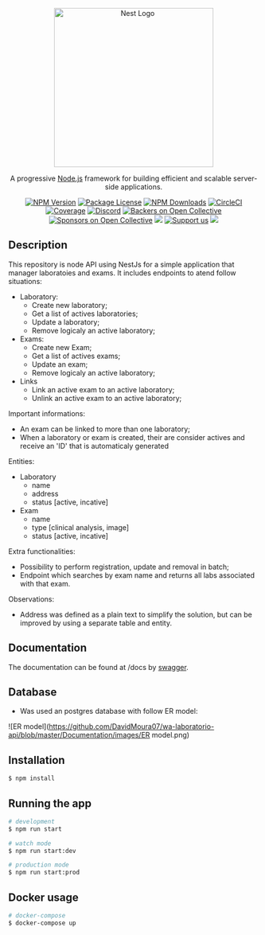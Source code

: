 <p align="center">
  <a href="http://nestjs.com/" target="blank"><img src="https://nestjs.com/img/logo_text.svg" width="320" alt="Nest Logo" /></a>
</p>

[circleci-image]: https://img.shields.io/circleci/build/github/nestjs/nest/master?token=abc123def456
[circleci-url]: https://circleci.com/gh/nestjs/nest

  <p align="center">A progressive <a href="http://nodejs.org" target="_blank">Node.js</a> framework for building efficient and scalable server-side applications.</p>
    <p align="center">
<a href="https://www.npmjs.com/~nestjscore" target="_blank"><img src="https://img.shields.io/npm/v/@nestjs/core.svg" alt="NPM Version" /></a>
<a href="https://www.npmjs.com/~nestjscore" target="_blank"><img src="https://img.shields.io/npm/l/@nestjs/core.svg" alt="Package License" /></a>
<a href="https://www.npmjs.com/~nestjscore" target="_blank"><img src="https://img.shields.io/npm/dm/@nestjs/common.svg" alt="NPM Downloads" /></a>
<a href="https://circleci.com/gh/nestjs/nest" target="_blank"><img src="https://img.shields.io/circleci/build/github/nestjs/nest/master" alt="CircleCI" /></a>
<a href="https://coveralls.io/github/nestjs/nest?branch=master" target="_blank"><img src="https://coveralls.io/repos/github/nestjs/nest/badge.svg?branch=master#9" alt="Coverage" /></a>
<a href="https://discord.gg/G7Qnnhy" target="_blank"><img src="https://img.shields.io/badge/discord-online-brightgreen.svg" alt="Discord"/></a>
<a href="https://opencollective.com/nest#backer" target="_blank"><img src="https://opencollective.com/nest/backers/badge.svg" alt="Backers on Open Collective" /></a>
<a href="https://opencollective.com/nest#sponsor" target="_blank"><img src="https://opencollective.com/nest/sponsors/badge.svg" alt="Sponsors on Open Collective" /></a>
  <a href="https://paypal.me/kamilmysliwiec" target="_blank"><img src="https://img.shields.io/badge/Donate-PayPal-ff3f59.svg"/></a>
    <a href="https://opencollective.com/nest#sponsor"  target="_blank"><img src="https://img.shields.io/badge/Support%20us-Open%20Collective-41B883.svg" alt="Support us"></a>
  <a href="https://twitter.com/nestframework" target="_blank"><img src="https://img.shields.io/twitter/follow/nestframework.svg?style=social&label=Follow"></a>
</p>
  <!--[![Backers on Open Collective](https://opencollective.com/nest/backers/badge.svg)](https://opencollective.com/nest#backer)
  [![Sponsors on Open Collective](https://opencollective.com/nest/sponsors/badge.svg)](https://opencollective.com/nest#sponsor)-->

## Description

This repository is node API using NestJs for a simple application that manager laboratoies and exams.
It includes endpoints to atend follow situations:

  - Laboratory:
    - Create new laboratory;
    - Get a list of actives laboratories;
    - Update a laboratory;
    - Remove logicaly an active laboratory;
  - Exams:
    - Create new Exam;
    - Get a list of actives exams;
    - Update an exam;
    - Remove logicaly an active laboratory;
  - Links
    - Link an active exam to an active laboratory;
    - Unlink an active exam to an active laboratory;
  
  Important informations:
   - An exam can be linked to more than one laboratory;
   - When a laboratory or exam is created, their are consider actives and receive an 'ID' that is automaticaly generated

  Entities:
   - Laboratory
     - name
     - address
     - status [active, incative]
   - Exam
     - name
     - type [clinical analysis, image]
     - status [active, incative]

  Extra functionalities:
   - Possibility to perform registration, update and removal in batch;
   - Endpoint which searches by exam name and returns all labs associated with that exam.

Observations:
 - Address was defined as a plain text to simplify the solution, but can be improved by using a separate table and entity.

## Documentation
The documentation can be found at /docs by 
[swagger](http://localhost/docs).

## Database
 - Was used an postgres database with follow ER model:

 ![ER model](https://github.com/DavidMoura07/wa-laboratorio-api/blob/master/Documentation/images/ER model.png)
 
## Installation

```bash
$ npm install
```

## Running the app

```bash
# development
$ npm run start

# watch mode
$ npm run start:dev

# production mode
$ npm run start:prod
```

## Docker usage

```bash
# docker-compose
$ docker-compose up
```

